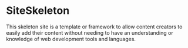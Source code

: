 # SiteSkeleton

This skeleton site is a template or framework to allow content creators to easily add their content without needing to have an understanding or knowledge of web development tools and languages.